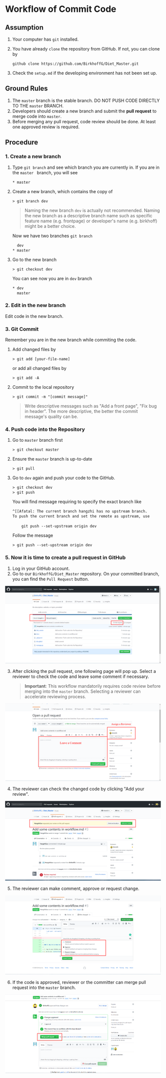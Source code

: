 # Workflow of Commit Code

## Assumption

1. Your computer has `git` installed.

2. You have already `clone` the repository from GitHub. If not, you can clone by

   ```
   github clone https://github.com/BirkhoffG/Diet_Master.git
   ```

3. Check the `setup.md` if the developing environment has not been set up.

## Ground Rules

1. The `master` branch is the stable branch. DO NOT PUSH CODE DIRECTLY TO THE `master` BRANCH.  
2. Developers should create a new branch and submit the **pull request** to merge code into `master`.
3. Before merging any pull request, code review should be done. At least one approved review is required.

## Procedure

### 1. Create a new branch

1. Type `git branch` and see which branch you are currently in. If you are in the `master ` branch, you will see

    ```
    * master
    ```

2. Create a new branch, which contains the copy of 

   ```
   > git branch dev
   ```

   > Naming the new branch `dev` is actually not recommended. Naming the new branch as a descriptive branch name such as specific feature name (e.g. frontpage) or developer's name (e.g. birkhoff) might be a better choice.
   
   Now we have two branches `git branch`
   
   ```
     dev
   * master
   ```

3. Go to the new branch

   ```
   > git checkout dev
   ```

   You can see now you are in `dev` branch

   ```
   * dev
     master
   ```

### 2. Edit in the new branch

Edit code in the new branch. 

### 3. Git Commit 

Remember you are in the new branch while commiting the code.

1. Add changed files by

   ```
   > git add [your-file-name]
   ```

   or add all changed files by

   ```
   > git add -A
   ```

2. Commit to the local repository

   ```
   > git commit -m "[commit message]"
   ```

   > Write descriptive messages such as "Add a front page", "Fix bug in header". The more descriptive, the better the commit message's quality can be.

### 4. Push code into the Repository

1. Go to `master` branch first

   ```
   > git checkout master
   ```

2. Ensure the `master` branch is up-to-date

   ```
   > git pull
   ```

3. Go to `dev` again and push your code to the GitHub.

   ```
   > git checkout dev
   > git push
   ```

   You will find message requiring to specify the exact branch like

   ```
   ^[[Afatal: The current branch hangzhi has no upstream branch.
   To push the current branch and set the remote as upstream, use
   
       git push --set-upstream origin dev
   ```

   Follow the message 

   ```
   > git push --set-upstream origin dev
   ```

### 5. Now it is time to create a pull request in GitHub

1. Log in your GitHub account.
2. Go to our `BirkhoffG/Diet_Master` repository. On your committed branch, you can find the `Pull Request` button.

![](./imgs/start_pull_request.png)

3. After clicking the pull request, one following page will pop up. Select a reviewer to check the code and leave some comment if necessary. 

   > **Important**: This workflow mandatorily requires code review before merging into the `master` branch. Selecting a reviewer can accelerate reviewing process.

![](./imgs/open_pull_request.png)

4. The reviewer can check the changed code by clicking "Add your review".

![](./imgs/new_request.png)

5. The reviewer can make comment, approve or request change.

![](./imgs/review.png)

6. If the code is approved, reviewer or the committer can merge pull request into the `master` branch.

![](./imgs/merge.png)

